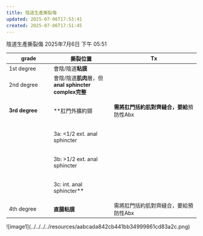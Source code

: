 ```yaml
---
title: 陰道生產撕裂傷
updated: 2025-07-06T17:53:41
created: 2025-07-06T17:51:45
---
```


陰道生產撕裂傷
2025年7月6日
下午 05:51

<table>
<colgroup>
<col style="width: 23%" />
<col style="width: 31%" />
<col style="width: 44%" />
</colgroup>
<thead>
<tr class="header">
<th><strong>grade</strong></th>
<th><strong>撕裂位置</strong></th>
<th><strong>Tx</strong></th>
</tr>
</thead>
<tbody>
<tr class="odd">
<td>1st degree</td>
<td>會陰/陰道<strong>粘膜</strong></td>
<td></td>
</tr>
<tr class="even">
<td>2nd degree</td>
<td>會陰/陰道<strong>肌肉</strong>層，但<strong>anal sphincter complex完整</strong></td>
<td></td>
</tr>
<tr class="odd">
<td><strong>3rd degree</strong></td>
<td>**肛門外擴約頸<br />
</td>
<td><p><strong>需將肛門括約肌對齊縫合，要給</strong>預防性Abx</p>
<p></p></td>
</tr>
<tr class="even">
<td></td>
<td><p>3a: &lt;1/2 ext. anal sphincter</p>
<p></p></td>
<td></td>
</tr>
<tr class="odd">
<td></td>
<td><p>3b: &gt;1/2 ext. anal sphincter</p>
<p></p></td>
<td></td>
</tr>
<tr class="even">
<td></td>
<td><p>3c: int. anal sphincter**</p>
<p></p></td>
<td></td>
</tr>
<tr class="odd">
<td>4th degree</td>
<td><strong>直腸粘膜</strong></td>
<td>需將肛門括約肌對齊縫合，要給預防性Abx</td>
</tr>
</tbody>
</table>
![image1](../../../../resources/aabcada842cb441bb34999861cd83a2c.png)

